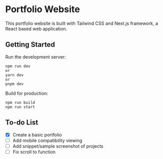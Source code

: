 # Portfolio Website

This portfolio website is built with Tailwind CSS and Next.js framework, a React based web application.

## Getting Started

Run the development server:

```
npm run dev
or
yarn dev
or
pnpm dev
```
Build for production:

```
npm run build
npm run start
```

## To-do List
- [x] Create a basic portfolio
- [ ] Add mobile compatibility viewing
- [ ] Add snippet/sample screenshot of projects
- [ ] Fix scroll to function
